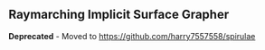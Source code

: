 ## Raymarching Implicit Surface Grapher

**Deprecated** - Moved to https://github.com/harry7557558/spirulae
